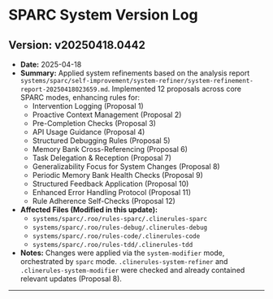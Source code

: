 # SPARC System Version Log

## Version: v20250418.0442
- **Date:** 2025-04-18
- **Summary:** Applied system refinements based on the analysis report `systems/sparc/self-improvement/system-refiner/system-refinement-report-20250418023659.md`. Implemented 12 proposals across core SPARC modes, enhancing rules for:
    - Intervention Logging (Proposal 1)
    - Proactive Context Management (Proposal 2)
    - Pre-Completion Checks (Proposal 3)
    - API Usage Guidance (Proposal 4)
    - Structured Debugging Rules (Proposal 5)
    - Memory Bank Cross-Referencing (Proposal 6)
    - Task Delegation & Reception (Proposal 7)
    - Generalizability Focus for System Changes (Proposal 8)
    - Periodic Memory Bank Health Checks (Proposal 9)
    - Structured Feedback Application (Proposal 10)
    - Enhanced Error Handling Protocol (Proposal 11)
    - Rule Adherence Self-Checks (Proposal 12)
- **Affected Files (Modified in this update):**
    - `systems/sparc/.roo/rules-sparc/.clinerules-sparc`
    - `systems/sparc/.roo/rules-debug/.clinerules-debug`
    - `systems/sparc/.roo/rules-code/.clinerules-code`
    - `systems/sparc/.roo/rules-tdd/.clinerules-tdd`
- **Notes:** Changes were applied via the `system-modifier` mode, orchestrated by `sparc` mode. `.clinerules-system-refiner` and `.clinerules-system-modifier` were checked and already contained relevant updates (Proposal 8).

---